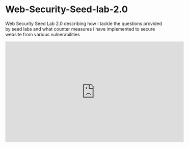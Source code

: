 # Web-Security-Seed-lab-2.0
Web Security Seed Lab 2.0 describing how i tackle the questions provided by seed labs and what counter measures i have implemented to secure website from various vulnerabilities
<p align="center">
  <iframe width="560" height="315" src="https://www.youtube.com/embed/yN7vlOiGTJE" title="YouTube video player" frameborder="0" allow="accelerometer; autoplay; clipboard-write; encrypted-media; gyroscope; picture-in-picture" allowfullscreen></iframe>
</p>
